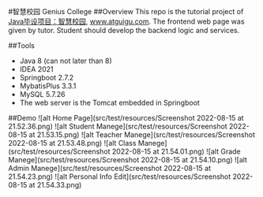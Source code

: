 #智慧校园 Genius College
##Overview
This repo is the tutorial project of [Java毕设项目：智慧校园](https://www.bilibili.com/video/BV1hS4y1H7at?p=1), www.atguigu.com. The frontend web page was given by tutor. Student should develop the backend logic and services.

##Tools
* Java 8 (can not later than 8)
* IDEA 2021
* Springboot 2.7.2
* MybatisPlus 3.3.1
* MySQL 5.7.26
* The web server is the Tomcat embedded in Springboot

##Demo
![alt Home Page](src/test/resources/Screenshot 2022-08-15 at 21.52.36.png)
![alt Student Manege](src/test/resources/Screenshot 2022-08-15 at 21.53.15.png)
![alt Teacher Manege](src/test/resources/Screenshot 2022-08-15 at 21.53.48.png)
![alt Class Manege](src/test/resources/Screenshot 2022-08-15 at 21.54.01.png)
![alt Grade Manege](src/test/resources/Screenshot 2022-08-15 at 21.54.10.png)
![alt Admin Manege](src/test/resources/Screenshot 2022-08-15 at 21.54.23.png)
![alt Personal Info Edit](src/test/resources/Screenshot 2022-08-15 at 21.54.33.png)